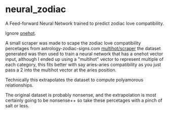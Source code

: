 # neural_zodiac
A Feed-forward Neural Network trained to predict zodiac love compatibility.

Ignore [onehot](/onehot).

A small scraper was made to scape the zodiac love compatibility percetages from astrology-zodiac-signs.com [multihot/scraper](multihot/scraper) the dataset generated was then used to train a neural network that has a onehot vector input, although I ended up using a "multihot" vector to represent multiple of each category, this fits better with say aries-aries compatibility as you just pass a 2 into the multihot vector at the aries position.

Technically this extrapolates the dataset to compute polyamorous relationships.

The original dataset is probably nonsense, and the extrapolation is most certainly going to be nonsense++ so take these percetages with a pinch of salt or less.
